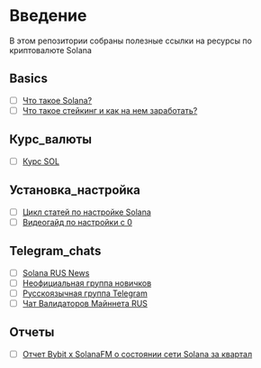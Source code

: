 # Введение
В этом репозитории собраны полезные ссылки на ресурсы по криптовалюте Solana
## Basics

- [ ] [Что такое Solana?](https://forklog.com/cryptorium/chto-takoe-solana/)
- [ ] [Что такое стейкинг и как на нем заработать?](https://forklog.com/cryptorium/chto-takoe-stejking/)

## Курс_валюты
- [ ] [Курс SOL](https://crypto.com/price/ru/solana)

## Установка_настройка

- [ ] [Цикл статей по настройке Solana](https://teletype.in/@letskynode/Solana_part4_node)
- [ ] [Видеогайд по настройки с 0](https://www.youtube.com/watch?v=ENOj9DQ_i9A&list=PLKKain03s0F_k2RBBMjhaqNQwEPVZYDnu)

## Telegram_chats

- [ ] [Solana RUS News](https://t.me/solanarusnews)
- [ ] [Неофициальная группа новичков](https://t.me/joinchat/kqr_VYyhsMZkY2Ni)
- [ ] [Русскоязычная группа Telegram](https://t.me/SolanaRus)
- [ ] [Чат Валидаторов Майннета RUS](https://t.me/joinchat/UsMpWZiiAPos7kB0)

## Отчеты

- [ ] [Отчет Bybit x SolanaFM о состоянии сети Solana за квартал](https://docs.google.com/document/d/13E5DCgtrXDW0eZLR6Hq2YXtKPDPyBFhr)